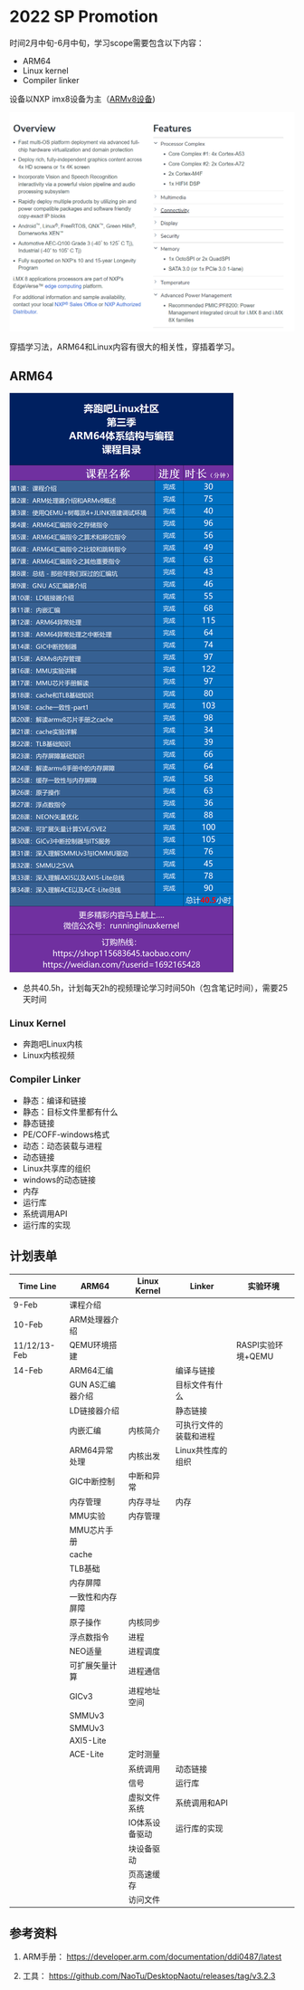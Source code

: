 # 2022 SP Promotion

时间2月中旬-6月中旬，学习scope需要包含以下内容：

* ARM64
* Linux kernel
* Compiler linker

设备以NXP imx8设备为主（[ARMv8设备](https://www.nxp.com/products/processors-and-microcontrollers/arm-processors/i-mx-applications-processors/i-mx-8-processors/i-mx-8-family-arm-cortex-a53-cortex-a72-virtualization-vision-3d-graphics-4k-video:i.MX8))

![](_media/%E5%AD%A6%E4%B9%A0%E8%AE%A1%E5%88%92/image-20220209112215688.png)

穿插学习法，ARM64和Linux内容有很大的相关性，穿插着学习。

## ARM64

![](_media/%E5%AD%A6%E4%B9%A0%E8%AE%A1%E5%88%92/arm64.png)

* 总共40.5h，计划每天2h的视频理论学习时间50h（包含笔记时间），需要25天时间

### Linux Kernel

* 奔跑吧Linux内核 
* Linux内核视频

### Compiler Linker

* 静态：编译和链接
* 静态：目标文件里都有什么
* 静态链接
* PE/COFF-windows格式
* 动态：动态装载与进程
* 动态链接
* Linux共享库的组织
* windows的动态链接
* 内存
* 运行库
* 系统调用API
* 运行库的实现

## 计划表单

| Time Line    | ARM64            | Linux Kernel   | Linker                 | 实验环境           |
| ------------ | ---------------- | -------------- | ---------------------- | ------------------ |
| 9-Feb        | 课程介绍         |                |                        |                    |
| 10-Feb       | ARM处理器介绍    |                |                        |                    |
| 11/12/13-Feb | QEMU环境搭建     |                |                        | RASPI实验环境+QEMU |
| 14-Feb       | ARM64汇编        |                | 编译与链接             |                    |
|              | GUN AS汇编器介绍 |                | 目标文件有什么         |                    |
|              | LD链接器介绍     |                | 静态链接               |                    |
|              | 内嵌汇编         | 内核简介       | 可执行文件的装载和进程 |                    |
|              | ARM64异常处理    | 内核出发       | Linux共性库的组织      |                    |
|              | GIC中断控制      | 中断和异常     |                        |                    |
|              | 内存管理         | 内存寻址       | 内存                   |                    |
|              | MMU实验          | 内存管理       |                        |                    |
|              | MMU芯片手册      |                |                        |                    |
|              | cache            |                |                        |                    |
|              | TLB基础          |                |                        |                    |
|              | 内存屏障         |                |                        |                    |
|              | 一致性和内存屏障 |                |                        |                    |
|              | 原子操作         | 内核同步       |                        |                    |
|              | 浮点数指令       | 进程           |                        |                    |
|              | NEO适量          | 进程调度       |                        |                    |
|              | 可扩展矢量计算   | 进程通信       |                        |                    |
|              | GICv3            | 进程地址空间   |                        |                    |
|              | SMMUv3           |                |                        |                    |
|              | SMMUv3           |                |                        |                    |
|              | AXI5-Lite        |                |                        |                    |
|              | ACE-Lite         | 定时测量       |                        |                    |
|              |                  | 系统调用       | 动态链接               |                    |
|              |                  | 信号           | 运行库                 |                    |
|              |                  | 虚拟文件系统   | 系统调用和API          |                    |
|              |                  | IO体系设备驱动 | 运行库的实现           |                    |
|              |                  | 块设备驱动     |                        |                    |
|              |                  | 页高速缓存     |                        |                    |
|              |                  | 访问文件       |                        |                    |

## 参考资料

1. ARM手册： https://developer.arm.com/documentation/ddi0487/latest

2. 工具： https://github.com/NaoTu/DesktopNaotu/releases/tag/v3.2.3
